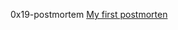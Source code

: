 0x19-postmortem
[My first postmorten](https://medium.com/@kerimsha/my-first-postmortem-f35d47cdeb6d)
